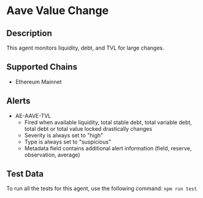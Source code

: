 # Aave Value Change

## Description

This agent monitors liquidity, debt, and TVL for large changes.

## Supported Chains

- Ethereum Mainnet

## Alerts

<!-- -->
- AE-AAVE-TVL
  - Fired when available liquidity, total stable debt, total variable debt, total debt or total
    value locked drastically changes
  - Severity is always set to "high"
  - Type is always set to "suspicious"
  - Metadata field contains additional alert information (field, reserve, observation, average) 

## Test Data

To run all the tests for this agent, use the following command: `npm run test`
